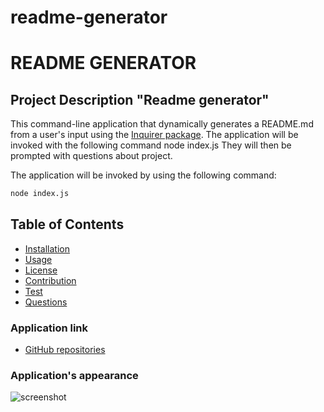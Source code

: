 # readme-generator

# README GENERATOR

## Project Description "Readme generator" 

This command-line application that dynamically generates a README.md from a user's input using the [Inquirer package](https://www.npmjs.com/package/inquirer). The application will be invoked with the following command node index.js They will then be prompted with questions about project.

The application will be invoked by using the following command:

```bash
node index.js
```

 ## Table of Contents
  * [Installation](#installation)
  * [Usage](#usage)
  * [License](#license)
  * [Contribution](#contribution)
  * [Test](#tests)
  * [Questions](#question)

### Application link

* [GitHub repositories](https://github.com/mugich/readme-generator)


### Application's appearance
![screenshot](./assets/images/weather.png)